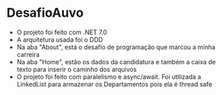# DesafioAuvo
- O projeto foi feito com .NET 7.0
- A arquitetura usada foi o DDD
- Na aba "About", está o desafio de programação que marcou a minha carreira
- Na aba "Home", estão os dados da candidatura e também a caixa de texto para inserir o caminho dos arquivos
- O projeto foi feito com paralelismo e async/await. Foi utilizada a LinkedList para armazenar os Departamentos pois ela é thread safe
